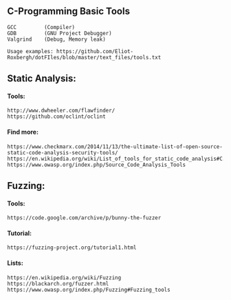 
## C-Programming Basic Tools
	GCC			(Compiler)
	GDB			(GNU Project Debugger)
	Valgrind	(Debug, Memory leak)
		
	Usage examples: https://github.com/Eliot-Roxbergh/dotFIles/blob/master/text_files/tools.txt


## Static Analysis:
#### Tools:
	http://www.dwheeler.com/flawfinder/
	https://github.com/oclint/oclint
	
#### Find more:
	https://www.checkmarx.com/2014/11/13/the-ultimate-list-of-open-source-static-code-analysis-security-tools/
	https://en.wikipedia.org/wiki/List_of_tools_for_static_code_analysis#C.2C_C.2B.2B
	https://www.owasp.org/index.php/Source_Code_Analysis_Tools


## Fuzzing:
#### Tools:
	https://code.google.com/archive/p/bunny-the-fuzzer

#### Tutorial:
	https://fuzzing-project.org/tutorial1.html

#### Lists:
	https://en.wikipedia.org/wiki/Fuzzing
	https://blackarch.org/fuzzer.html
	https://www.owasp.org/index.php/Fuzzing#Fuzzing_tools
